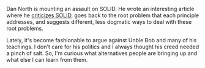 Dan North is mounting an assault on SOLID.  He wrote an interesting article
where he [criticizes SOLID](https://dannorth.net/2021/03/16/cupid-the-back-story/),
goes back to the root problem that each principle addresses, and suggests
different, less dogmatic ways to deal with these root problems.

Lately, it's become fashionable to argue against Unble Bob and many of his
teachings.  I don't care for his politics and I always thought his creed needed
a pinch of salt.  So, I'm curious what alternatives people are bringing up and
what else I can learn from them.
